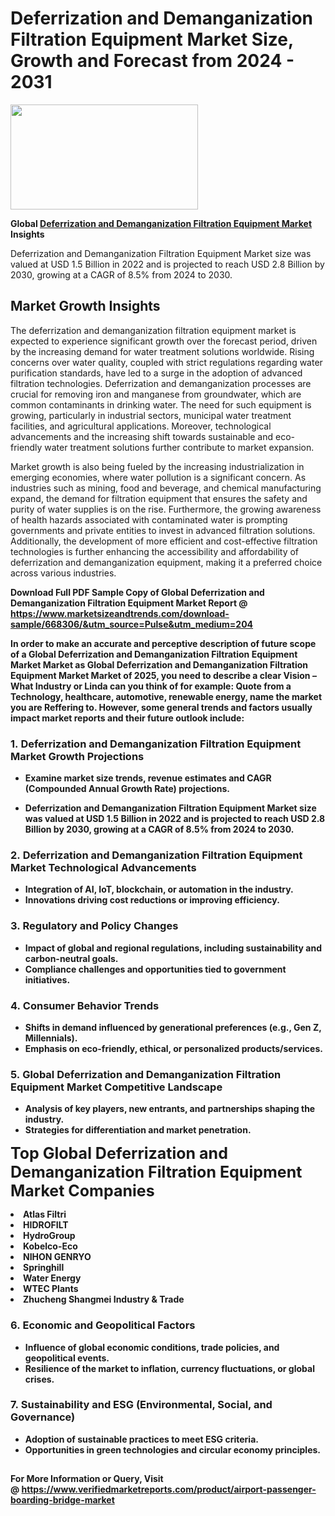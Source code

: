 <H1>Deferrization and Demanganization Filtration Equipment Market Size, Growth and Forecast from 2024 - 2031</H1><img class="aligncenter size-medium wp-image-584254" src="https://thirdeyenews.in/wp-content/uploads/2024/09/Global-Market-Research-300x168.jpeg" alt="" width="300" height="168" /><p><strong>Global&nbsp;<a href="https://www.marketsizeandtrends.com/download-sample/668306/&amp;utm_source=Pulse&amp;utm_medium=204">Deferrization and Demanganization Filtration Equipment Market</a> Insights</strong></p><p>Deferrization and Demanganization Filtration Equipment Market size was valued at USD 1.5 Billion in 2022 and is projected to reach USD 2.8 Billion by 2030, growing at a CAGR of 8.5% from 2024 to 2030.</p><p><h2>Market Growth Insights</h2> <p>The deferrization and demanganization filtration equipment market is expected to experience significant growth over the forecast period, driven by the increasing demand for water treatment solutions worldwide. Rising concerns over water quality, coupled with strict regulations regarding water purification standards, have led to a surge in the adoption of advanced filtration technologies. Deferrization and demanganization processes are crucial for removing iron and manganese from groundwater, which are common contaminants in drinking water. The need for such equipment is growing, particularly in industrial sectors, municipal water treatment facilities, and agricultural applications. Moreover, technological advancements and the increasing shift towards sustainable and eco-friendly water treatment solutions further contribute to market expansion.</p> <p><strong></strong></p> <p>Market growth is also being fueled by the increasing industrialization in emerging economies, where water pollution is a significant concern. As industries such as mining, food and beverage, and chemical manufacturing expand, the demand for filtration equipment that ensures the safety and purity of water supplies is on the rise. Furthermore, the growing awareness of health hazards associated with contaminated water is prompting governments and private entities to invest in advanced filtration solutions. Additionally, the development of more efficient and cost-effective filtration technologies is further enhancing the accessibility and affordability of deferrization and demanganization equipment, making it a preferred choice across various industries.</p> <p><strong></p><p><span class=""><strong>Download Full PDF Sample Copy of Global Deferrization and Demanganization Filtration Equipment Market Report</strong> @ <a href="https://www.marketsizeandtrends.com/download-sample/668306/&amp;utm_source=Pulse&amp;utm_medium=204" target="_blank">https://www.marketsizeandtrends.com/download-sample/668306/&amp;utm_source=Pulse&amp;utm_medium=204</a></span></p><p>In order to make an accurate and perceptive description of future scope of a Global&nbsp;Deferrization and Demanganization Filtration Equipment Market Market as Global&nbsp;Deferrization and Demanganization Filtration Equipment Market Market of 2025, you need to describe a clear Vision &ndash; What Industry or Linda can you think of for example: Quote from a Technology, healthcare, automotive, renewable energy, name the market you are Reffering to. However, some general trends and factors usually impact market reports and their future outlook include:</p><h3>1.&nbsp;<strong>Deferrization and Demanganization Filtration Equipment Market Growth Projections</strong></h3><ul><li>Examine market size trends, revenue estimates and CAGR (Compounded Annual Growth Rate) projections.</li><li><p>Deferrization and Demanganization Filtration Equipment Market size was valued at USD 1.5 Billion in 2022 and is projected to reach USD 2.8 Billion by 2030, growing at a CAGR of 8.5% from 2024 to 2030.</p></li></ul><h3>2.&nbsp;<strong>Deferrization and Demanganization Filtration Equipment Market Technological Advancements</strong></h3><ul><li>Integration of AI, IoT, blockchain, or automation in the industry.</li><li>Innovations driving cost reductions or improving efficiency.</li></ul><h3>3.&nbsp;<strong>Regulatory and Policy Changes</strong></h3><ul><li>Impact of global and regional regulations, including sustainability and carbon-neutral goals.</li><li>Compliance challenges and opportunities tied to government initiatives.</li></ul><h3>4.&nbsp;<strong>Consumer Behavior Trends</strong></h3><ul><li>Shifts in demand influenced by generational preferences (e.g., Gen Z, Millennials).</li><li>Emphasis on eco-friendly, ethical, or personalized products/services.</li></ul><h3>5.&nbsp;<strong>Global Deferrization and Demanganization Filtration Equipment Market Competitive Landscape</strong></h3><ul><li>Analysis of key players, new entrants, and partnerships shaping the industry.</li><li>Strategies for differentiation and market penetration.</li></ul><p data-pm-slice="1 1 []"><span style="color: inherit; font-family: inherit; font-size: 25px;">Top Global Deferrization and Demanganization Filtration Equipment Market Companies</span></p><div class="" data-test-id=""><p><li>Atlas Filtri</li><li> HIDROFILT</li><li> HydroGroup</li><li> Kobelco-Eco</li><li> NIHON GENRYO</li><li> Springhill</li><li> Water Energy</li><li> WTEC Plants</li><li> Zhucheng Shangmei Industry & Trade</li></p></div><h3>6.&nbsp;<strong>Economic and Geopolitical Factors</strong></h3><ul><li>Influence of global economic conditions, trade policies, and geopolitical events.</li><li>Resilience of the market to inflation, currency fluctuations, or global crises.</li></ul><h3>7.&nbsp;<strong>Sustainability and ESG (Environmental, Social, and Governance)</strong></h3><ul><li>Adoption of sustainable practices to meet ESG criteria.</li><li>Opportunities in green technologies and circular economy principles.</li></ul><h2><strong style="font-size: 14px;">For More Information or Query, Visit @&nbsp;</strong><a style="background-color: #ffffff; font-size: 14px;" href="https://www.marketsizeandtrends.com/report/deferrization-and-demanganization-filtration-equipment-market/" target="_blank">https://www.verifiedmarketreports.com/product/airport-passenger-boarding-bridge-market</a></h2>
